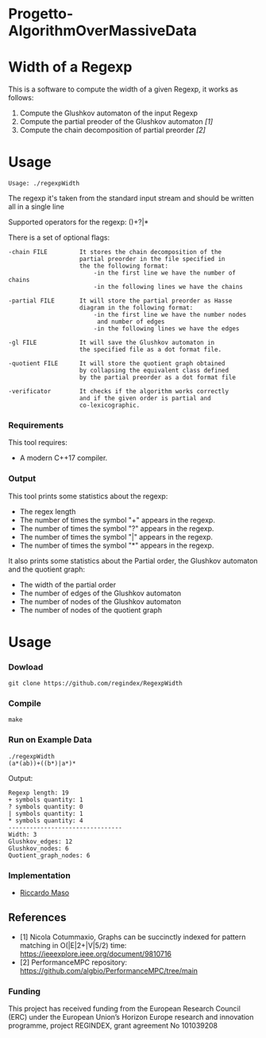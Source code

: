 # Progetto-AlgorithmOverMassiveData
 
# Width of a Regexp
This is a software to compute the width of a given Regexp, it works as follows:

1. Compute the Glushkov automaton of the input Regexp
2. Compute the partial preoder of the Glushkov automaton <cite>[1]</cite>
3. Compute the chain decomposition of partial preorder <cite>[2]</cite>


# Usage

```
Usage: ./regexpWidth
```
The regexp it's taken from the standard input stream and should be written all in a single line

Supported operators for the regexp: ()+?|*

There is a set of optional flags:
```
-chain FILE         It stores the chain decomposition of the 
                    partial preorder in the file specified in
                    the the following format:     
                        -in the first line we have the number of chains
                        -in the following lines we have the chains

-partial FILE       It will store the partial preorder as Hasse
                    diagram in the following format:
                        -in the first line we have the number nodes
                         and number of edges
                        -in the following lines we have the edges
                        
-gl FILE            It will save the Glushkov automaton in 
                    the specified file as a dot format file.

-quotient FILE      It will store the quotient graph obtained 
                    by collapsing the equivalent class defined 
                    by the partial preorder as a dot format file

-verificator        It checks if the algorithm works correctly 
                    and if the given order is partial and 
                    co-lexicographic.
```


### Requirements

This tool requires:
* A modern C++17 compiler.

### Output 

This tool prints some statistics about the regexp:

* The regex length
* The number of times the symbol "+" appears in the regexp.
* The number of times the symbol "?" appears in the regexp.
* The number of times the symbol "|" appears in the regexp.
* The number of times the symbol "*" appears in the regexp. 

It also prints some statistics about the Partial order, the Glushkov automaton and the quotient graph:

* The width of the partial order
* The number of edges of the Glushkov automaton
* The number of nodes of the Glushkov automaton
* The number of nodes of the quotient graph

# Usage

### Dowload
```
git clone https://github.com/regindex/RegexpWidth
```
### Compile
```
make
```
### Run on Example Data

```
./regexpWidth
(a*(ab))+((b*)|a*)*
```

Output:
```
Regexp length: 19
+ symbols quantity: 1
? symbols quantity: 0
| symbols quantity: 1
* symbols quantity: 4
--------------------------------
Width: 3
Glushkov_edges: 12
Glushkov_nodes: 6
Quotient_graph_nodes: 6
```
### Implementation

* [Riccardo Maso](https://github.com/RiccardoMaso)
## References

- [1] Nicola Cotummaxio, Graphs can be succinctly indexed for pattern matching in O(|E|2+|V|5/2) time: https://ieeexplore.ieee.org/document/9810716
- [2] PerformanceMPC repository: https://github.com/algbio/PerformanceMPC/tree/main


### Funding
This project has received funding from the European Research Council (ERC) under the European Union’s Horizon Europe research and innovation programme, project REGINDEX, grant agreement No 101039208
